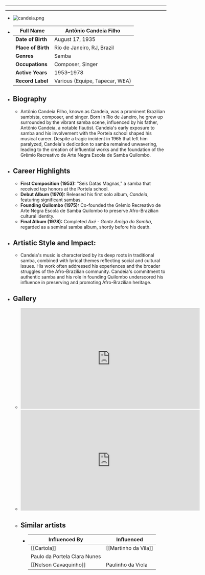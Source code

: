 ---
---



- ---
  ---
- ![candeia.png](../assets/candeia_1717739557873_0.png)
- | **Full Name**     | Antônio Candeia Filho              |
  |-------------------|------------------------------------|
  | **Date of Birth** | August 17, 1935                    |
  | **Place of Birth**| Rio de Janeiro, RJ, Brazil         |
  | **Genres**        | Samba                              |
  | **Occupations**   | Composer, Singer                   |
  | **Active Years**  | 1953–1978                          |
  | **Record Label**  | Various (Equipe, Tapecar, WEA)     |
- ## **Biography**
	- Antônio Candeia Filho, known as Candeia, was a prominent Brazilian sambista, composer, and singer. Born in Rio de Janeiro, he grew up surrounded by the vibrant samba scene, influenced by his father, Antônio Candeia, a notable flautist. Candeia's early exposure to samba and his involvement with the Portela school shaped his musical career. Despite a tragic incident in 1965 that left him paralyzed, Candeia's dedication to samba remained unwavering, leading to the creation of influential works and the foundation of the Grêmio Recreativo de Arte Negra Escola de Samba Quilombo.
- ## **Career Highlights**
	- **First Composition (1953):** "Seis Datas Magnas," a samba that received top honors at the Portela school.
	- **Debut Album (1970):** Released his first solo album, *Candeia*, featuring significant sambas.
	- **Founding Quilombo (1975):** Co-founded the Grêmio Recreativo de Arte Negra Escola de Samba Quilombo to preserve Afro-Brazilian cultural identity.
	- **Final Album (1978):** Completed *Axé - Gente Amiga do Samba*, regarded as a seminal samba album, shortly before his death.
- ## **Artistic Style and Impact:**
	- Candeia's music is characterized by its deep roots in traditional samba, combined with lyrical themes reflecting social and cultural issues. His work often addressed his experiences and the broader struggles of the Afro-Brazilian community. Candeia's commitment to authentic samba and his role in founding Quilombo underscored his influence in preserving and promoting Afro-Brazilian heritage.
- ## **Gallery**
	- <iframe width="560" height="315" src="https://www.youtube.com/embed/mX2h74pBh2k?si=CHnPjbmbNMddnBTw" title="YouTube video player" frameborder="0" allow="accelerometer; autoplay; clipboard-write; encrypted-media; gyroscope; picture-in-picture; web-share" referrerpolicy="strict-origin-when-cross-origin" allowfullscreen></iframe>
	- <iframe width="560" height="315" src="https://www.youtube.com/embed/jT7-HXWh_u4?si=PnWLi_5vAYyOwUlI" title="YouTube video player" frameborder="0" allow="accelerometer; autoplay; clipboard-write; encrypted-media; gyroscope; picture-in-picture; web-share" referrerpolicy="strict-origin-when-cross-origin" allowfullscreen></iframe>
	- ## Similar artists
		- | Influenced By       | Influenced            |
		  |---------------------|-----------------------|
		  | [[Cartola]]         | [[Martinho da Vila]]     |
		  | Paulo da Portela Clara Nunes           |
		  | [[Nelson Cavaquinho]]| Paulinho da Viola   |